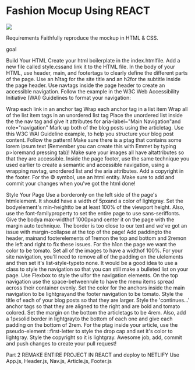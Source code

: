 
<h1>Fashion Mocup Using REACT</h1>

![](PKcreatedFashionMocupPage.gif)



Requirements
Faithfully reproduce the mockup in HTML & CSS.

goal
 

Build Your HTML
Create your html boilerplate in the index.htmlfile.
Add a new file called style.cssand link it to the HTML file.
In the body of your HTML, use header, main, and footertags to clearly define the different parts of the page.
Use an h1tag for the site title and an h2for the subtitle inside the page header.
Use navtags inside the page header to create an accessible navigation. Follow the example in the W3C Web Accessibility Initiative (WAI) Guidelines to format your navigation:

Wrap each link in an anchor tag
Wrap each anchor tag in a list item
Wrap all of the list item tags in an unordered list tag
Place the unordered list inside the the nav tag and give it attributes for aria-label="Main Navigation"and role="navigation"
Mark up both of the blog posts using the articletag.
Use this W3C WAI Guideline example, to help you structure your blog post content. Follow the pattern! Make sure there is a ptag that contains some lorem ipsum text (Remember you can create this with Emmet by typing p>loremand pressing tab)!
Make sure your images all have altattributes so that they are accessible.
Inside the page footer, use the same technique you used earlier to create a semantic and accessible navigation, using a wrapping navtag, unordered list and the aria attributes.
Add a copyright in the footer. For the © symbol, use an html entity.
Make sure to add and commit your changes when you've got the html done!

Style Your Page
Use a borderonly on the left side of the page's htmlelement. It should have a width of 5pxand a color of lightgray.
Set the bodyelement's min-heightto be at least 100% of the viewport height. Also, use the font-familyproperty to set the entire page to use sans-seriffonts.
Give the bodya max-widthof 1000pxand center it on the page with the margin auto technique.
The border is too close to our text and we've got an issue with margin-collapse at the top of the page! Add paddingto the header, mainand footerelements of 1remon the top and bottom and 2remon the left and right to fix these issues.
For the h1on the page we want the color to be tomato.
Set all of the images to have a widthof 100%.
For your site navigation, you'll need to remove all of the padding on the ulelements and then set it's list-style-typeto none. It would be a good idea to use a class to style the navigation so that you can still make a bulleted list on your page. Use Flexbox to style the ulfor the navigation elements. On the top navigation use the space-betweenrule to have the menu items spread across their container evenly. Set the color for the anchors inside the main navigation to be lightgrayand the footer navigation to be tomato.
Style the title of each of your blog posts so that they are larger.
Style the 'continues...' anchor tags so that they are aligned to the right and are bold and tomato colored.
Set the margin on the bottom the articletags to be 4rem. Also, add a 1pxsolid border in lightgrayto the bottom of each one and give each padding on the bottom of 2rem.
For the ptag inside your article, use the pseudo-element ::first-letter to style the drop cap and set it's color to lightgray.
Style the copyright so it is lightgray.
Awesome job, add, commit and push changes to create your pull request!

Part 2
REMAKE ENTIRE PROJECT IN REACT and deploy to NETLIFY
Use App.js, Header.js, Nav.js, Article.js, Footer.js
